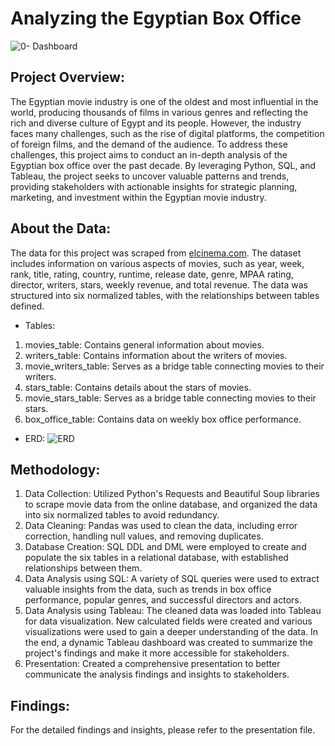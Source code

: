 # Analyzing the Egyptian Box Office
![0- Dashboard](https://github.com/assemmkhalil/AnalyzingEgyptianBoxOffice/assets/126206911/c08a6c13-5582-4242-9ff2-e64eea43da43)


## Project Overview:
The Egyptian movie industry is one of the oldest and most influential in the world, producing thousands of films in various genres and reflecting the rich and diverse culture of Egypt and its people. However, the industry faces many challenges, such as the rise of digital platforms, the competition of foreign films, and the demand of the audience. To address these challenges, this project aims to conduct an in-depth analysis of the Egyptian box office over the past decade. By leveraging Python, SQL, and Tableau, the project seeks to uncover valuable patterns and trends, providing stakeholders with actionable insights for strategic planning, marketing, and investment within the Egyptian movie industry.

## About the Data:
The data for this project was scraped from [elcinema.com](elcinema.com). The dataset includes information on various aspects of movies, such as year, week, rank, title, rating, country, runtime, release date, genre, MPAA rating, director, writers, stars, weekly revenue, and total revenue. The data was structured into six normalized tables, with the relationships between tables defined. <br>

- Tables: 
1. movies_table: Contains general information about movies.
2. writers_table: Contains information about the writers of movies.
3. movie_writers_table: Serves as a bridge table connecting movies to their writers.
4. stars_table: Contains details about the stars of movies.
5. movie_stars_table: Serves as a bridge table connecting movies to their stars.
6. box_office_table: Contains data on weekly box office performance. <br>

- ERD:
![ERD](https://github.com/assemmkhalil/AnalyzingEgyptianBoxOffice/assets/126206911/0831960f-657b-4a45-a5ef-6759ff6e7e64)


## Methodology:
1. Data Collection: Utilized Python's Requests and Beautiful Soup libraries to scrape movie data from the online database, and organized the data into six normalized tables to avoid redundancy.
2. Data Cleaning: Pandas was used to clean the data, including error correction, handling null values, and removing duplicates.
3. Database Creation: SQL DDL and DML were employed to create and populate the six tables in a relational database, with established relationships between them.
4. Data Analysis using SQL: A variety of SQL queries were used to extract valuable insights from the data, such as trends in box office performance, popular genres, and successful directors and actors.
5. Data Analysis using Tableau: The cleaned data was loaded into Tableau for data visualization. New calculated fields were created and various visualizations were used to gain a deeper understanding of the data. In the end, a dynamic Tableau dashboard was created to summarize the project's findings and make it more accessible for stakeholders.
6. Presentation: Created a comprehensive presentation to better communicate the analysis findings and insights to stakeholders.

## Findings:
For the detailed findings and insights, please refer to the presentation file.
